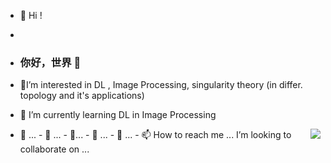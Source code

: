 - 👋 Hi ! 
- 
- ### 你好，世界 👋

- :orange_book:I’m interested in DL , Image Processing, singularity theory (in differ. topology and it's applications)
- :hammer: I’m currently learning DL in Image Processing

<!---
libcs-gg/libcs-gg is a ✨ special ✨ repository because its `README.md` (this file) appears on your GitHub profile.
You can click the Preview link to take a look at your changes.
--->
<img align="right" src="https://github-readme-stats.vercel.app/api?username=libcs-gg&show_icons=true&icon_color=CE1D2D&text_color=718096&bg_color=ffffff&hide_title=true" />

 - 👀  ...     - 🌱    ...   - 💞️...  - :ram:  ...  - :meat_on_bone: ... - 📫 How to reach me ... I’m looking to collaborate on ...

